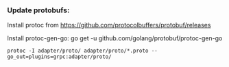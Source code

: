 ### Update protobufs:

Install protoc from https://github.com/protocolbuffers/protobuf/releases

Install protoc-gen-go: go get -u github.com/golang/protobuf/protoc-gen-go

`protoc -I adapter/proto/ adapter/proto/*.proto --go_out=plugins=grpc:adapter/proto/`


